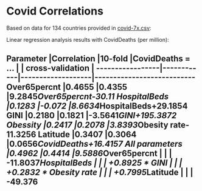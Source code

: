 # Covid Correlations


Based on data for 134 countries provided in [covid-7x.csv](https://github.com/Sukii/Coronavirus-data/blob/master/covid-7x.csv):

Linear regression analysis results with CovidDeaths (per million):


Parameter        |Correlation |10-fold            |CovidDeaths = ...
                 |            | cross-validation  |
-----------------|------------|-------------------|---------------------------
Over65percnt     |0.4655      |0.4355             |9.2845*Over65percnt-30.11
HospitalBeds     |0.1283      |-0.072             |8.6634*HospitalBeds+29.1854
GINI             |0.2180      |0.1821             |-3.5641*GINI+195.3872
Obessity         |0.2417      |0.2078             |3.8393*Obesity rate-11.3256
Latitude         |0.3407      |0.3064             |0.0656*CovidDeaths+16.4157
All parameters   |0.4962      |0.4414             |9.5886*Over65percnt
                 |            |                   |  -11.8037*HospitalBeds
		 |	      |		          |  +0.8925 * GINI
		 |	      |			  |  +0.2832 * Obesity rate
		 |	      |		          |  +0.7995*Latitude
		 |	      |			  |  -49.376
--------------------------------------------------------------------------------
